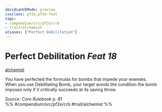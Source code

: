 ```yaml
---
obsidianUIMode: preview
cssclass: pf2e,pf2e-feat
tags:
- compendium/src/pf2e/crb
- trait/alchemist
aliases: ["Perfect Debilitation"]
---
```

# Perfect Debilitation  *Feat 18*  
[alchemist](/rules/traits/alchemist.md)  


You have perfected the formulas for bombs that impede your enemies. When you use Debilitating Bomb, your target avoids the condition the bomb imposes only if it critically succeeds at its saving throw.

*Source: Core Rulebook p. 81*  
%% #compendium/src/pf2e/crb #trait/alchemist %%